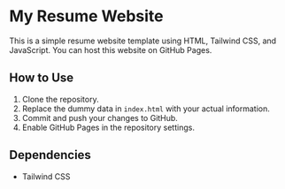 # My Resume Website

This is a simple resume website template using HTML, Tailwind CSS, and JavaScript. You can host this website on GitHub Pages.

## How to Use

1. Clone the repository.
2. Replace the dummy data in `index.html` with your actual information.
3. Commit and push your changes to GitHub.
4. Enable GitHub Pages in the repository settings.

## Dependencies

- Tailwind CSS
